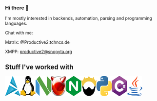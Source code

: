 ### Hi there 👋

I'm mostly interested in backends, automation, parsing and programming languages.

Chat with me:

Matrix: @Productive2:tchncs.de

XMPP: productive2@snopyta.org

## Stuff I've worked with

<div style="display:flex">
<img src="artix.png" width="50px">
<img src="linux.png" width="50px">
<img src="neovim.png" width="50px">
<img src="freebsd.png" width="50px">
<img src="nginx.png" width="50px">
<img src="nim.png" width="50px">
<img src="python.png" width="50px">
<img src="cs.png" width="50px">
<img src="java.png" width="50px">
</div>
<!--
**Productive2/Productive2** is a ✨ _special_ ✨ repository because its `README.md` (this file) appears on your GitHub profile.

Here are some ideas to get you started:

- 🔭 I’m currently working on ...
- 🌱 I’m currently learning ...
- 👯 I’m looking to collaborate on ...
- 🤔 I’m looking for help with ...
- 💬 Ask me about ...
- 📫 How to reach me: ...
- 😄 Pronouns: ...
- ⚡ Fun fact: ...
-->
